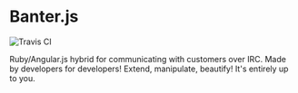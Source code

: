Banter.js
=========

<img src="https://travis-ci.org/Wildhoney/Banter.js.png?branch=master" alt="Travis CI" />

Ruby/Angular.js hybrid for communicating with customers over IRC. Made by developers for developers! Extend, manipulate, beautify! It's entirely up to you.